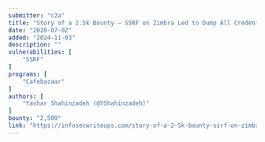 ```yaml
---
submitter: "c2a"
title: "Story of a 2.5k Bounty — SSRF on Zimbra Led to Dump All Credentials in Clear Text"
date: "2020-07-02"
added: "2024-11-03"
description: ""
vulnerabilities: [
    "SSRF"
]
programs: [
    "Cafebazaar"
]
authors: [
    "Yashar Shahinzadeh (@YShahinzadeh)"
]
bounty: "2,500"
link: "https://infosecwriteups.com/story-of-a-2-5k-bounty-ssrf-on-zimbra-led-to-dump-all-credentials-in-clear-text-6fe826005ccc"
---
```




